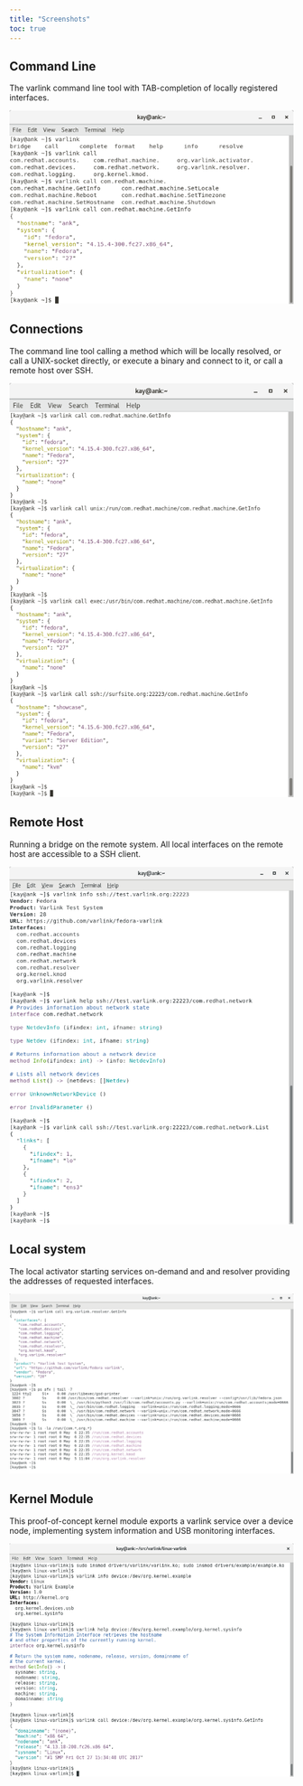 ```yaml
---
title: "Screenshots"
toc: true
---
```


## Command Line
The varlink command line tool with TAB-completion of locally registered interfaces.

[![commandline](screenshots/commandline.png)](screenshots/commandine.png)

## Connections
The command line tool calling a method which will be locally resolved, or call a UNIX-socket directly, or execute a binary and connect to it, or call a remote host over SSH.

[![transports](screenshots/transports.png)](screenshots/transports.png)

## Remote Host
Running a bridge on the remote system. All local interfaces on the remote host are accessible to a SSH client.

[![remote-host](screenshots/remote-host.png)](screenshots/remote-host.png)

## Local system
The local activator starting services on-demand and and resolver providing the addresses of requested interfaces. 

[![local-system](screenshots/local-system.png)](screenshots/local-system.png)

## Kernel Module
This proof-of-concept kernel module exports a varlink service over a device node, implementing system information and USB monitoring interfaces.

[![kernel](screenshots/kernel.png)](screenshots/kernel.png)
